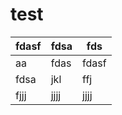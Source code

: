 # test


| fdasf | fdsa | fds   |
|-------|------|-------|
| aa    | fdas | fdasf |
| fdsa  | jkl  | ffj   |
| fjjj  | jjjj | jjjj  |
